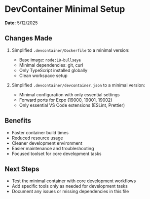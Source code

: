 # DevContainer Minimal Setup

**Date:** 5/12/2025

## Changes Made

1. Simplified `.devcontainer/Dockerfile` to a minimal version:
   - Base image: `node:18-bullseye`
   - Minimal dependencies: git, curl
   - Only TypeScript installed globally
   - Clean workspace setup

2. Simplified `.devcontainer/devcontainer.json` to a minimal version:
   - Minimal configuration with only essential settings
   - Forward ports for Expo (19000, 19001, 19002)
   - Only essential VS Code extensions (ESLint, Prettier)

## Benefits

- Faster container build times
- Reduced resource usage
- Cleaner development environment
- Easier maintenance and troubleshooting
- Focused toolset for core development tasks

## Next Steps

- Test the minimal container with core development workflows
- Add specific tools only as needed for development tasks
- Document any issues or missing dependencies in this file